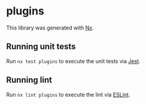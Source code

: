 # plugins

This library was generated with [Nx](https://nx.dev).


## Running unit tests

Run `nx test plugins` to execute the unit tests via [Jest](https://jestjs.io).


## Running lint

Run `nx lint plugins` to execute the lint via [ESLint](https://eslint.org/).

